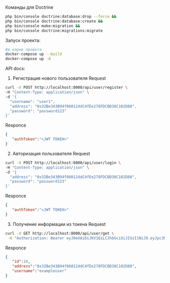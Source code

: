 Команды для Doctrine
```bash
php bin/console doctrine:database:drop --force &&
php bin/console doctrine:database:create &&
php bin/console make:migration &&
php bin/console doctrine:migrations:migrate
```
Запуск проекта:
```bash
#в корне проекта
docker-compose up --build
docker-compose up -d 
```

API docs:

1) Регистрация нового пользователя
Request
```bash
curl -X POST http://localhost:8000/api/user/register \
-H "Content-Type: application/json" \
-d '{
  "username": "user1",
  "address": "0x32Be343B94f860124dC4fEe278FDCBD38C102D88",
  "password": "password123"
}'

```
Responce
```json
{
   "authToken":"<JWT ТОКЕН>"
}
```
2) Авторизация пользователя
Request
```bash
curl -X POST http://localhost:8000/api/user/login \
-H "Content-Type: application/json" \
-d '{
  "address": "0x32Be343B94f860124dC4fEe278FDCBD38C102D88",
  "password": "password123"
}'
```
Responce
```json
{
   "authToken":"<JWT ТОКЕН>"
}
```
3) Получение информации из токена
Request
```bash
curl -X GET http://localhost:8000/api/user/get \
 -H "Authorization: Bearer eyJ0eXAiOiJKV1QiLCJhbGciOiJIUzI1NiJ9.eyJpc3MiOiJ5b3VyX2lzc3VlciIsInN1YiI6MSwidXNlcm5hbWUiOiJ1c2VyMSIsImFkZHJlc3MiOiIweDMyQmUzNDNCOTRmODYwMTI0ZEM0ZkVlMjc4RkRDQkQzOEMxMDJEODgiLCJpYXQiOjE3NTM1Mjc4NTIsImV4cCI6MTc1MzUzMTQ1Miwicm9sZSI6InVzZXIifQ.8-Wejfg8CPov5CkRbtNomFmce2YTXwlBylhQM4h8ACQ"
```
Responce
```json
{
   "id":10,
   "address":"0x32Be343B94f860124dC4fEe278FDCBD38C102D88",
   "username":"exampleuser"
}
```
